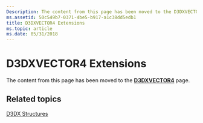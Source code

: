```yaml
---
Description: The content from this page has been moved to the D3DXVECTOR4 page.
ms.assetid: 50c549b7-0371-4be5-b917-a1c38dd5edb1
title: D3DXVECTOR4 Extensions
ms.topic: article
ms.date: 05/31/2018
---
```


# D3DXVECTOR4 Extensions

The content from this page has been moved to the [**D3DXVECTOR4**](d3dxvector4.md) page.

## Related topics

<dl> <dt>

[D3DX Structures](dx9-graphics-reference-d3dx-structures.md)
</dt> </dl>

 

 



